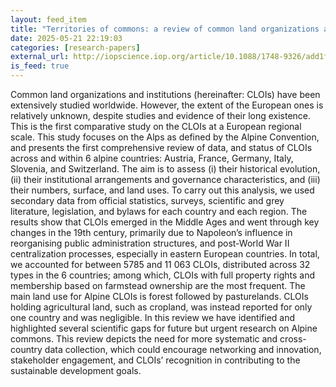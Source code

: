 ```yaml
---
layout: feed_item
title: "Territories of commons: a review of common land organizations and institutions in the European Alps"
date: 2025-05-21 22:19:03
categories: [research-papers]
external_url: http://iopscience.iop.org/article/10.1088/1748-9326/add1f4
is_feed: true
---
```


Common land organizations and institutions (hereinafter: CLOIs) have been extensively studied worldwide. However, the extent of the European ones is relatively unknown, despite studies and evidence of their long existence. This is the first comparative study on the CLOIs at a European regional scale. This study focuses on the Alps as defined by the Alpine Convention, and presents the first comprehensive review of data, and status of CLOIs across and within 6 alpine countries: Austria, France, Germany, Italy, Slovenia, and Switzerland. The aim is to assess (i) their historical evolution, (ii) their institutional arrangements and governance characteristics, and (iii) their numbers, surface, and land uses. To carry out this analysis, we used secondary data from official statistics, surveys, scientific and grey literature, legislation, and bylaws for each country and each region. The results show that CLOIs emerged in the Middle Ages and went through key changes in the 19th century, primarily due to Napoleon’s influence in reorganising public administration structures, and post-World War II centralization processes, especially in eastern European countries. In total, we accounted for between 5785 and 11 063 CLOIs, distributed across 32 types in the 6 countries; among which, CLOIs with full property rights and membership based on farmstead ownership are the most frequent. The main land use for Alpine CLOIs is forest followed by pasturelands. CLOIs holding agricultural land, such as cropland, was instead reported for only one country and was negligible. In this review we have identified and highlighted several scientific gaps for future but urgent research on Alpine commons. This review depicts the need for more systematic and cross-country data collection, which could encourage networking and innovation, stakeholder engagement, and CLOIs’ recognition in contributing to the sustainable development goals.
